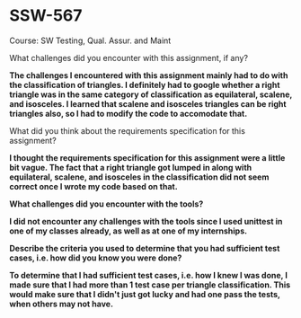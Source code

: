 # SSW-567
Course: SW Testing, Qual. Assur. and Maint

What challenges did you encounter with this assignment, if any? 

<b> The challenges I encountered with this assignment mainly had to do with the classification of triangles. I definitely had to google whether a right triangle was in the same category of classification as equilateral, scalene, and isosceles. I learned that scalene and isosceles triangles can be right triangles also, so I had to modify the code to accomodate that. </b>

What did you think about the requirements specification for this assignment?

<b> I thought the requirements specification for this assignment were a little bit vague. The fact that a right triangle got lumped in along with equilateral, scalene, and isosceles in the classification did not seem correct once I wrote my code based on that. 

What challenges did you encounter with the tools?

<b> I did not encounter any challenges with the tools since I used unittest in one of my classes already, as well as at one of my internships. 

Describe the criteria you used to determine that you had sufficient test cases, i.e. how did you know you were done?

<b> To determine that I had sufficient test cases, i.e. how I knew I was done, I made sure that I had more than 1 test case per triangle classification. This would make sure that I didn't just got lucky and had one pass the tests, when others may not have. </b>

